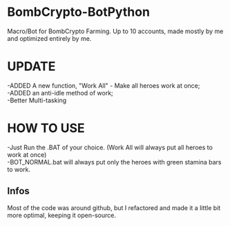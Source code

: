 # BombCrypto-BotPython

Macro/Bot for BombCrypto Farming. Up to 10 accounts, made mostly by me and optimized entirely by me.

# UPDATE

-ADDED A new function, "Work All" - Make all heroes work at once; <br>
-ADDED an anti-idle method of work; <br>
-Better Multi-tasking <br>

# HOW TO USE

-Just Run the .BAT of your choice. (Work All will always put all heroes to work at once)<br>
-BOT_NORMAL.bat will always put only the heroes with green stamina bars to work. <br>

## Infos

Most of the code was around github, but I refactored and made it a little bit more optimal, keeping it open-source.
